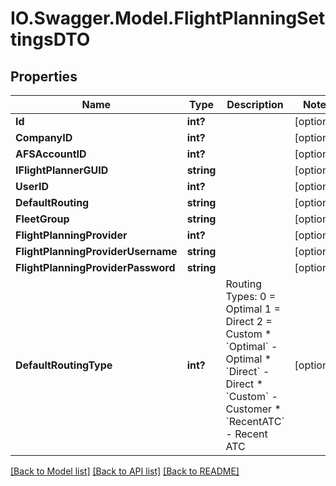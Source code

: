 # IO.Swagger.Model.FlightPlanningSettingsDTO
## Properties

Name | Type | Description | Notes
------------ | ------------- | ------------- | -------------
**Id** | **int?** |  | [optional] 
**CompanyID** | **int?** |  | [optional] 
**AFSAccountID** | **int?** |  | [optional] 
**IFlightPlannerGUID** | **string** |  | [optional] 
**UserID** | **int?** |  | [optional] 
**DefaultRouting** | **string** |  | [optional] 
**FleetGroup** | **string** |  | [optional] 
**FlightPlanningProvider** | **int?** |  | [optional] 
**FlightPlanningProviderUsername** | **string** |  | [optional] 
**FlightPlanningProviderPassword** | **string** |  | [optional] 
**DefaultRoutingType** | **int?** | Routing Types:             0 &#x3D; Optimal             1 &#x3D; Direct             2 &#x3D; Custom    * &#x60;Optimal&#x60; - Optimal  * &#x60;Direct&#x60; - Direct  * &#x60;Custom&#x60; - Customer  * &#x60;RecentATC&#x60; - Recent ATC   | [optional] 

[[Back to Model list]](../README.md#documentation-for-models) [[Back to API list]](../README.md#documentation-for-api-endpoints) [[Back to README]](../README.md)

